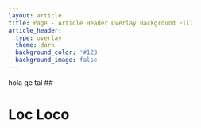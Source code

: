 ```yaml
---
layout: article
title: Page - Article Header Overlay Background Fill
article_header:
  type: overlay
  theme: dark
  background_color: '#123'
  background_image: false
---
```



hola qe tal ##
# Loc Loco
